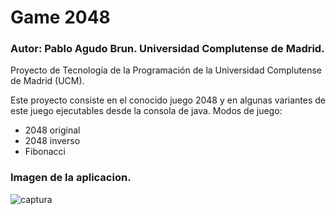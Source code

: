 # Game 2048

### Autor: Pablo Agudo Brun. Universidad Complutense de Madrid.

Proyecto de Tecnología de la Programación de la Universidad Complutense de Madrid (UCM).

Este proyecto consiste en el conocido juego 2048 y en algunas variantes de este juego ejecutables desde la consola de java.
Modos de juego:
  - 2048 original
  - 2048 inverso
  - Fibonacci
  
### Imagen de la aplicacion.

![captura](https://user-images.githubusercontent.com/32678514/45916921-f111fa00-be6d-11e8-8e15-593ef949b7c9.PNG)


